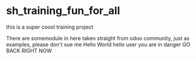 # sh_training_fun_for_all
this is a super coool training project 

There are somemodule in here taken straight from odoo community, just as examples, please don't sue me
Hello World
hello user you are in danger GO BACK RIGHT NOW
